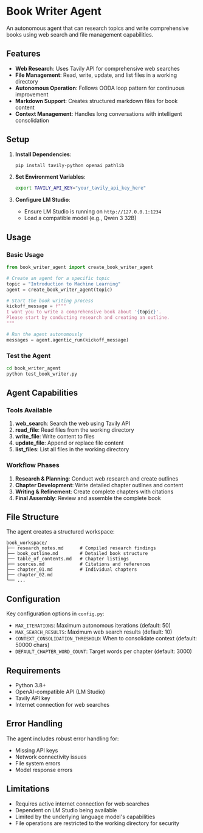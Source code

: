 # Book Writer Agent

An autonomous agent that can research topics and write comprehensive books using web search and file management capabilities.

## Features

- **Web Research**: Uses Tavily API for comprehensive web searches
- **File Management**: Read, write, update, and list files in a working directory
- **Autonomous Operation**: Follows OODA loop pattern for continuous improvement
- **Markdown Support**: Creates structured markdown files for book content
- **Context Management**: Handles long conversations with intelligent consolidation

## Setup

1. **Install Dependencies**:
   ```bash
   pip install tavily-python openai pathlib
   ```

2. **Set Environment Variables**:
   ```bash
   export TAVILY_API_KEY="your_tavily_api_key_here"
   ```

3. **Configure LM Studio**:
   - Ensure LM Studio is running on `http://127.0.0.1:1234`
   - Load a compatible model (e.g., Qwen 3 32B)

## Usage

### Basic Usage

```python
from book_writer_agent import create_book_writer_agent

# Create an agent for a specific topic
topic = "Introduction to Machine Learning"
agent = create_book_writer_agent(topic)

# Start the book writing process
kickoff_message = f"""
I want you to write a comprehensive book about '{topic}'. 
Please start by conducting research and creating an outline.
"""

# Run the agent autonomously
messages = agent.agentic_run(kickoff_message)
```

### Test the Agent

```bash
cd book_writer_agent
python test_book_writer.py
```

## Agent Capabilities

### Tools Available

1. **web_search**: Search the web using Tavily API
2. **read_file**: Read files from the working directory
3. **write_file**: Write content to files
4. **update_file**: Append or replace file content
5. **list_files**: List all files in the working directory

### Workflow Phases

1. **Research & Planning**: Conduct web research and create outlines
2. **Chapter Development**: Write detailed chapter outlines and content
3. **Writing & Refinement**: Create complete chapters with citations
4. **Final Assembly**: Review and assemble the complete book

## File Structure

The agent creates a structured workspace:

```
book_workspace/
├── research_notes.md      # Compiled research findings
├── book_outline.md        # Detailed book structure
├── table_of_contents.md   # Chapter listings
├── sources.md             # Citations and references
├── chapter_01.md          # Individual chapters
├── chapter_02.md
└── ...
```

## Configuration

Key configuration options in `config.py`:

- `MAX_ITERATIONS`: Maximum autonomous iterations (default: 50)
- `MAX_SEARCH_RESULTS`: Maximum web search results (default: 10)
- `CONTEXT_CONSOLIDATION_THRESHOLD`: When to consolidate context (default: 50000 chars)
- `DEFAULT_CHAPTER_WORD_COUNT`: Target words per chapter (default: 3000)

## Requirements

- Python 3.8+
- OpenAI-compatible API (LM Studio)
- Tavily API key
- Internet connection for web searches

## Error Handling

The agent includes robust error handling for:
- Missing API keys
- Network connectivity issues
- File system errors
- Model response errors

## Limitations

- Requires active internet connection for web searches
- Dependent on LM Studio being available
- Limited by the underlying language model's capabilities
- File operations are restricted to the working directory for security

